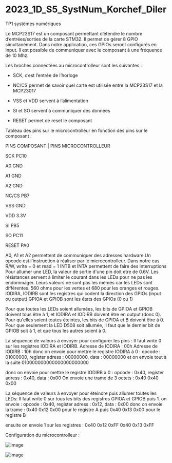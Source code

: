 # 2023_1D_S5_SystNum_Korchef_Diler

TP1  systèmes numériques

Le MCP23S17 est un composant permettant d’étendre le nombre d’entrées/sorties de la carte STM32.
Il permet de gérer 8 GPIO simultanément. Dans notre application, ces GPIOs seront configurés en Input.
Il est possible de communiquer avec le composant à une fréquence de 10 Mhz.

Les broches connectées au microcontrolleur sont les suivantes : 
- SCK, c’est l’entrée de l’horloge

- NC/CS permet de savoir quel carte est utilisée entre la MCP23S17 et la MCP23017

- VSS et VDD servent à l’alimentation

- SI et SO servent à communiquer des données

- RESET permet de reset le composant

Tableau des pins sur le microcontrolleur en fonction des pins sur le composant :

PINS COMPOSANT     |      PINS MICROCONTROLLEUR

SCK                       PC10

A0                        GND

A1                        GND

A2                        GND

NC/CS                     PB7

VSS                       GND

VDD                       3.3V

SI                        PB5

SO                        PC11

RESET                     PA0

A0, A1 et A2 permettent de communiquer des adresses hardware
Un opcode est l'instruction à réaliser par le microcontrolleur. Dans notre cas R/W, write = 0 et read = 1
INTB et INTA permettent de faire des interruptions
Pour allumer une LED, la valeur de sortie d'une pin doit etre de 0.6V.
Les résistances servent à limiter le courant dans les LEDs pour ne pas les endommager.
Leurs valeurs ne sont pas les mêmes car les LEDs sont différentes. 560 ohms pour les vertes et 680 pour les oranges et rouges.
IODIRA, IODIRB sont les registres qui codent la direction des GPIOs (input ou output)
GPIOA et GPIOB sont les états des GPIOs (0 ou 1)

Pour que toutes les LEDs soient allumées, les bits de GPIOA et GPIOB doivent tous être à 1, et IODIRA et IODIRB doivent être en output (donc 0).
Pour qu'elles soient toutes éteintes, les bits de GPIOA et B doivent être à 0.
Pour que seulement la LED D508 soit allumée, il faut que le dernier bit de GPIOB soit à 1, et que tous les autres soient à 0.

La séquence de valeurs à envoyer pour configurer les pins : 
Il faut write 0 sur les registres IODIRA et IODIRB.
Adresse de IODIRA : 00h
Adresse de IODIRB : 10h
donc on envoie pour mettre le registre IODIRA à 0 : 
opcode : 01000000, register adress : 00000000, data : 00000000
et on envoie tout à la suite 010000000000000000000000

donc on envoie pour mettre le registre IODIRB à 0 : 
opcode : 0x40, register adress : 0x40, data : 0x00
On envoie une trame de 3 octets : 0x40 0x40 0x00


La séquence de valeurs à envoyer pour éteindre puis allumer toutes les LEDs:
Il faut write 0 sur tous les bits des registres GPIOA et GPIOB puis 1.
on envoie :
opcode : 0x40, register adress : 0x12, data : 0x00
donc on envoie la trame : 0x40 0x12 0x00 pour le registre A
puis 0x40 0x13 0x00 pour le registre B

ensuite on envoie 1 sur les registres : 
0x40 0x12 0xFF
0x40 0x13 0xFF

Configuration du microcontrolleur : 

![image](https://github.com/TPMAELEWENBG/2023_1D_S5_SystNum_Korchef_Diler/assets/150352059/059388e7-4c95-4293-a126-1a67ab4be771)

![image](https://github.com/TPMAELEWENBG/2023_1D_S5_SystNum_Korchef_Diler/assets/150352059/d652617c-44e1-4552-a5be-49fabee669ca)


